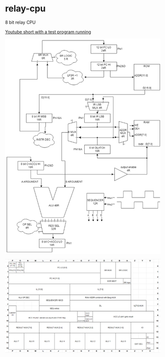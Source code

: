 # relay-cpu
8 bit relay CPU

[Youtube short with a test program running](https://youtube.com/shorts/OLjjTxIbFqM?si=LqGwUwT4EK45KLl0)

![diag](images/diag.png)

![layout](images/layout.png)